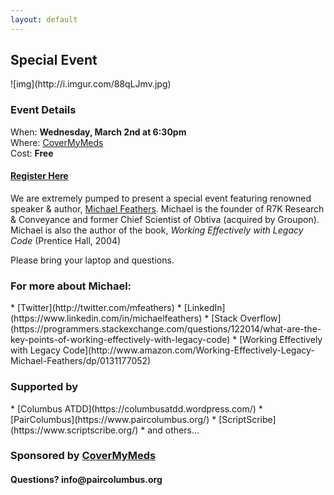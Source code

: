 ```yaml
---
layout: default
---
```


<h2>Special Event</h2>
![img](http://i.imgur.com/88qLJmv.jpg)  
  
<h3>Event Details</h3>   

When: __Wednesday, March 2nd at 6:30pm__     
Where: [CoverMyMeds](https://goo.gl/maps/6TGqNqqoK8n)   
Cost: __Free__

<h4><a href='https://www.eventbrite.com/e/pair-columbus-presents-an-evening-with-michael-feathers-tickets-22116827025'>Register Here</a></h4>

We are extremely pumped to present a special event featuring renowned speaker & author, [Michael Feathers](http://twitter.com/mfeathers). Michael is the founder of R7K Research & Conveyance and former Chief Scientist of Obtiva (acquired by Groupon). Michael is also the author of the book, _Working Effectively with Legacy Code_ (Prentice Hall, 2004)

Please bring your laptop and questions.

<h3>For more about Michael:</h3>   
* [Twitter](http://twitter.com/mfeathers)  
* [LinkedIn](https://www.linkedin.com/in/michaelfeathers)   
* [Stack Overflow](https://programmers.stackexchange.com/questions/122014/what-are-the-key-points-of-working-effectively-with-legacy-code)    
* [Working Effectively with Legacy Code](http://www.amazon.com/Working-Effectively-Legacy-Michael-Feathers/dp/0131177052)    

<h3>Supported by</h3>
* [Columbus ATDD](https://columbusatdd.wordpress.com/)
* [PairColumbus](https://www.paircolumbus.org/)    
* [ScriptScribe](https://www.scriptscribe.org/)   
* and others...     

<h3>Sponsored by <a href="https://www.covermymeds.com/main/">CoverMyMeds</a></h3>

<h4>Questions? info@paircolumbus.org</h4>

